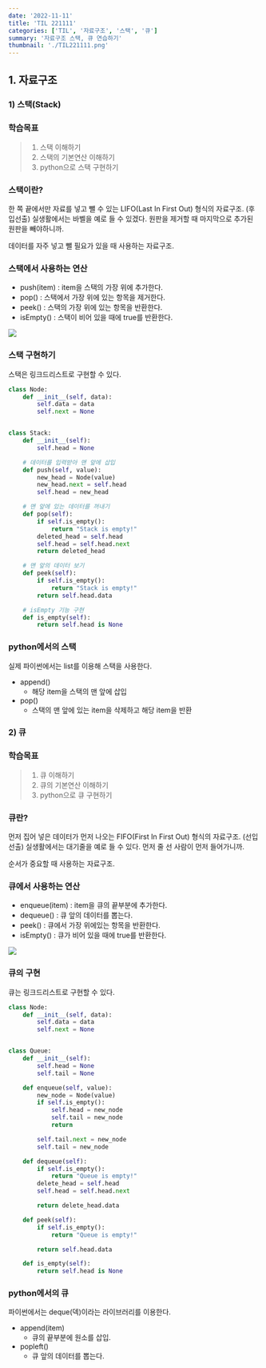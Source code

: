 ```yaml
---
date: '2022-11-11'
title: 'TIL 221111'
categories: ['TIL', '자료구조', '스택', '큐']
summary: '자료구조 스택, 큐 연습하기'
thumbnail: './TIL221111.png'
---
```


## 1. 자료구조

### 1) 스택(Stack)

### 학습목표

> 1. 스택 이해하기
> 2. 스택의 기본연산 이해하기
> 3. python으로 스택 구현하기

### 스택이란?

한 쪽 끝에서만 자료를 넣고 뺄 수 있는 LIFO(Last In First Out) 형식의 자료구조. (후입선출)
실생활에서는 바벨을 예로 들 수 있겠다.
원판을 제거할 때 마지막으로 추가된 원판을 빼야하니까.

데이터를 자주 넣고 뺄 필요가 있을 때 사용하는 자료구조.

### 스택에서 사용하는 연산

- push(item) : item을 스택의 가장 위에 추가한다.
- pop() : 스택에서 가장 위에 있는 항목을 제거한다.
- peek() : 스택의 가장 위에 있는 항목을 반환한다.
- isEmpty() : 스택이 비어 있을 때에 true를 반환한다.

![](https://velog.velcdn.com/images/jeremy-kr/post/39b9abe2-8d18-49a8-9de5-044bcf43bf44/image.png)

### 스택 구현하기

스택은 링크드리스트로 구현할 수 있다.

```py
class Node:
    def __init__(self, data):
        self.data = data
        self.next = None


class Stack:
    def __init__(self):
        self.head = None

    # 데이터를 입력받아 맨 앞에 삽입
    def push(self, value):
        new_head = Node(value)
        new_head.next = self.head
        self.head = new_head

    # 맨 앞에 있는 데이터를 꺼내기
    def pop(self):
        if self.is_empty():
            return "Stack is empty!"
        deleted_head = self.head
        self.head = self.head.next
        return deleted_head

    # 맨 앞의 데이터 보기
    def peek(self):
        if self.is_empty():
            return "Stack is empty!"
        return self.head.data

    # isEmpty 기능 구현
    def is_empty(self):
        return self.head is None
```

### python에서의 스택

실제 파이썬에서는 list를 이용해 스택을 사용한다.

- append()
  - 해당 item을 스택의 맨 앞에 삽입
- pop()
  - 스택의 맨 앞에 있는 item을 삭제하고 해당 item을 반환

### 2) 큐

### 학습목표

> 1. 큐 이해하기
> 2. 큐의 기본연산 이해하기
> 3. python으로 큐 구현하기

### 큐란?

먼저 집어 넣은 데이터가 먼저 나오는 FIFO(First In First Out) 형식의 자료구조. (선입선출)
실생활에서는 대기줄을 예로 들 수 있다.
먼저 줄 선 사람이 먼저 들어가니까.

순서가 중요할 때 사용하는 자료구조.

### 큐에서 사용하는 연산

- enqueue(item) : item을 큐의 끝부분에 추가한다.
- dequeue() : 큐 앞의 데이터를 뽑는다.
- peek() : 큐에서 가장 위에있는 항목을 반환한다.
- isEmpty() : 큐가 비어 있을 때에 true를 반환한다.

![](https://velog.velcdn.com/images/jeremy-kr/post/02e64c77-c84e-4d7c-926a-fa9cfc1153cc/image.png)

### 큐의 구현

큐는 링크드리스트로 구현할 수 있다.

```py
class Node:
    def __init__(self, data):
        self.data = data
        self.next = None


class Queue:
    def __init__(self):
        self.head = None
        self.tail = None

    def enqueue(self, value):
        new_node = Node(value)
        if self.is_empty():
            self.head = new_node
            self.tail = new_node
            return

        self.tail.next = new_node
        self.tail = new_node

    def dequeue(self):
        if self.is_empty():
            return "Queue is empty!"
        delete_head = self.head
        self.head = self.head.next

        return delete_head.data

    def peek(self):
        if self.is_empty():
            return "Queue is empty!"

        return self.head.data

    def is_empty(self):
        return self.head is None
```

### python에서의 큐

파이썬에서는 deque(덱)이라는 라이브러리를 이용한다.

- append(item)
  - 큐의 끝부분에 원소를 삽입.
- popleft()
  - 큐 앞의 데이터를 뽑는다.
